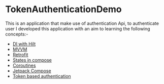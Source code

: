 # TokenAuthenticationDemo
This is an application that make use of authentication Api, to authenticate user I developed this application 
with an aim to learning the following concepts:-

- [DI with Hilt](https://developer.android.com/training/dependency-injection/hilt-android)
- [MVVM](https://blog.mindorks.com/mvvm-architecture-android-tutorial-for-beginners-step-by-step-guide)
- [Retrofit](https://abhiandroid.com/programming/retrofit)
- [States in compose](https://developer.android.com/jetpack/compose/state)
- [Coroutines](https://developer.android.com/kotlin/coroutines)
- [Jetpack Compose](https://developer.android.com/jetpack/compose?gclid=CjwKCAjw7vuUBhBUEiwAEdu2pKB44-TcvKLl8MwR3ykrnbdopAfdDfjoL5xpJmrR8cQ2j-NlokeduhoC_L4QAvD_BwE&gclsrc=aw.ds)
- [Token based authentication](https://getstream.io/chat/docs/android/tokens_and_authentication/?utm_source={google}&utm_medium={cpc}&utm_campaign=GOO|S|NB|ROW|ALL-EN|Core%26utm_adgroup=DSA%26utm_custom%3D15846636712%26utm_content%3D574272574219%26utm_term%3D%26matchtype=%26device=c%26location=9070326&_bt=574272574219&_bk=&_bm=&_bn=g&gclid=CjwKCAjw7vuUBhBUEiwAEdu2pDLjyxuduKlPQN512Rr8tAzoQ2fyzE-SXt7zn8Z-YP0O_nsviKIswBoCkyMQAvD_BwE)
